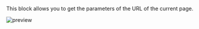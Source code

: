 This block allows you to get the parameters of the URL of the current page.

![preview](/images/expressions/getUrlParams-en.png)
